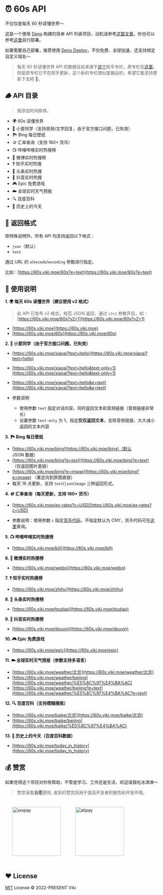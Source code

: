 # ⏰ 60s API

不仅仅是每天 60 秒读懂世界～



这是一个使用 [Deno](https://deno.com/) 构建的简单 API 列表项目，动机请参考[这篇文章](https://xlog.viki.moe/60s)。你也可以参考[这里](https://github.com/vikiboss/60s/issues/2#issuecomment-1765769220)自行部署。

如果需要自己部署，推荐使用 [Deno Deploy](https://deno.com/deploy)，不仅免费、全球加速，还支持绑定自定义域名～

> 每天 60 秒读懂世界 API 的数据目前来源于[这个](https://www.zhihu.com/column/c_1715391799055720448)知乎专栏，原专栏在[这里](https://www.zhihu.com/column/c_1261258401923026944)，但是原专栏已不在知乎更新，这个新的专栏貌似是搬运的，希望它能坚持更新下去吧 🙏。

## 🪵 API 目录

> 按添加时间排序。

- 🌍 60s 读懂世界
- 🤖️ 小爱同学（支持音频/文字回复，由于官方接口问题，已失效）
- 🏞️ Bing 每日壁纸
- 🪙 汇率查询（支持 160+ 货币）
- 📺 哔哩哔哩实时热搜榜
- 🦊 微博实时热搜榜
- ❓ 知乎实时热搜
- 📰 头条实时热搜
- 🎵 抖音实时热搜
- 🎮 Epic 免费游戏
- ☁️ 全球实时天气预报
- 🔍 百度百科
- 📅 历史上的今天

## 🎨 返回格式

除特殊说明外，所有 API 均支持返回以下格式：

- `json`（默认）
- `text`

通过 URL 的 `e`/`encode`/`encoding` 参数进行指定。

比如：[https://60s.viki.moe/60s?e=text](https://60s.viki.moe/60s?e=text)

## 🧭 使用说明

**1. 🌍 每天 60s 读懂世界（建议使用 v2 格式）**

> 此 API 已发布 v2 格式，规范 JSON 返回，通过 `v2=1` 参数开启，如：[https://60s.viki.moe/60s?v2=1](https://60s.viki.moe/60s?v2=1)

- [https://60s.viki.moe](https://60s.viki.moe)
- [https://60s.viki.moe/60s](https://60s.viki.moe/60s)

**2. 🤖️ 小爱同学（由于官方接口问题，已失效）**

- [https://60s.viki.moe/xiaoai?text=hello](https://60s.viki.moe/xiaoai?text=hello)
- [https://60s.viki.moe/xiaoai?text=hello&text-only=1](https://60s.viki.moe/xiaoai?text=hello&text-only=1)
- [https://60s.viki.moe/xiaoai?text=hello&e=text](https://60s.viki.moe/xiaoai?text=hello&e=text)

- 参数说明
  - 使用参数 `text` 指定对话内容，同时返回文本和音频链接（音频链接非常长）
  - 设置参数 `text-only` 为 1，指定**仅仅返回文本**，去除音频链接，大大减小返回的文本内容

**3. 🏞️ Bing 每日壁纸**

- [https://60s.viki.moe/bing](https://60s.viki.moe/bing)（默认 JSON 数据）
- [https://60s.viki.moe/bing?e=text](https://60s.viki.moe/bing?e=text) （仅返回图片直链）
- [https://60s.viki.moe/bing?e=image](https://60s.viki.moe/bing?e=image) （重定向到原图直链）
- 每天 16 点更新，支持 `text`/`json`/`image` 三种返回形式。

**4. 🪙 汇率查询（每天更新，支持 160+ 货币）**

- [https://60s.viki.moe/ex-rates?c=USD](https://60s.viki.moe/ex-rates?c=USD)

- 参数说明：使用参数 `c` 指定[货币代码](https://coinyep.com/zh/currencies)，不指定默认为 CNY，货币代码可在[这里](https://coinyep.com/zh/currencies)查询。

**5. 📺 哔哩哔哩实时热搜榜**

- [https://60s.viki.moe/bili](https://60s.viki.moe/bili)

**6. 🦊 微博实时热搜榜**

- [https://60s.viki.moe/weibo](https://60s.viki.moe/weibo)

**7. ❓ 知乎实时热搜榜**

- [https://60s.viki.moe/zhihu](https://60s.viki.moe/zhihu)

**8. 📰 头条实时热搜榜**

- [https://60s.viki.moe/toutiao](https://60s.viki.moe/toutiao)

**9. 🎵 抖音实时热搜榜**

- [https://60s.viki.moe/douyin](https://60s.viki.moe/douyin)

**10. 🎮 Epic 免费游戏**

- [https://60s.viki.moe/epic](https://60s.viki.moe/epic)

**11. ☁️ 全球实时天气预报（参数支持多语言）**

- [https://60s.viki.moe/weather/北京](https://60s.viki.moe/weather/北京)
- [https://60s.viki.moe/weather/beijing](https://60s.viki.moe/weather/%E5%8C%97%E4%BA%AC)
- [https://60s.viki.moe/weather/beijing?e=text](https://60s.viki.moe/weather/%E5%8C%97%E4%BA%AC?e=text)

**12. 🔍 百度百科（支持模糊搜索）**

- [https://60s.viki.moe/baike/北京](https://60s.viki.moe/baike/北京)
- [https://60s.viki.moe/baike/beijing](https://60s.viki.moe/baike/%E5%8C%97%E4%BA%AC)

**13. 📅 历史上的今天（百度百科数据）**

- [https://60s.viki.moe/today_in_history](https://60s.viki.moe/today_in_history)

## 💰 赞赏

如果觉得这个项目对你有帮助，不管是学习、工作还是生活，欢迎请我吃冰淇淋～

> 赞赏采取**自愿**原则, 收到的赞赏将用于提高开发者积极性和开发环境。

<div style="display: flex; flex-wrap: wrap;">
  <div style="display: flex; align-items: center; flex-direction: column;">
    <img src="https://smms.viki.moe/2022/11/16/X2kFMdaxvSc1V5P.jpg" alt="wxpay" width="160px" style="margin: 24px;"/>
  </div>
  <div style="display: flex; align-items: center; flex-direction: column;">
    <img src="https://smms.viki.moe/2022/11/16/vZ4xkCopKRmIFVX.jpg" alt="alipay" width="160px"  style="margin:24px;"/>
  </div>
</div>


## ❤️ License

[MIT](LICENSE) License © 2022-PRESENT Viki
